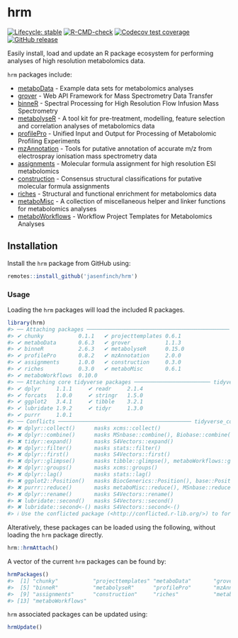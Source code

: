 
<!-- README.md is generated from README.Rmd. Please edit that file -->

# hrm

<!-- badges: start -->

[![Lifecycle:
stable](https://img.shields.io/badge/lifecycle-stable-brightgreen.svg)](https://lifecycle.r-lib.org/articles/stages.html#stable)
[![R-CMD-check](https://github.com/jasenfinch/hrm/actions/workflows/R-CMD-check.yaml/badge.svg)](https://github.com/jasenfinch/hrm/actions/workflows/R-CMD-check.yaml)
[![Codecov test
coverage](https://codecov.io/gh/jasenfinch/hrm/branch/master/graph/badge.svg)](https://app.codecov.io/gh/jasenfinch/hrm?branch=master)
[![GitHub
release](https://img.shields.io/github/release/jasenfinch/hrm.svg)](https://GitHub.com/jasenfinch/hrm/releases/)
<!-- badges: end -->

Easily install, load and update an R package ecosystem for performing
analyses of high resolution metabolomics data.

`hrm` packages include:

- [metaboData](https://aberhrml.github.io/metaboData) - Example data
  sets for metabolomics analyses
- [grover](https://jasenfinch.github.io/grover) - Web API Framework for
  Mass Spectrometry Data Transfer
- [binneR](https://aberhrml.github.io/binneR) - Spectral Processing for
  High Resolution Flow Infusion Mass Spectrometry
- [metabolyseR](https://jasenfinch.github.io/metabolyseR) - A tool kit
  for pre-treatment, modelling, feature selection and correlation
  analyses of metabolomics data
- [profilePro](https://jasenfinch.github.io/profilePro) - Unified Input
  and Output for Processing of Metabolomic Profiling Experiments
- [mzAnnotation](https://aberhrml.github.io/mzAnnotation) - Tools for
  putative annotation of accurate m/z from electrospray ionisation mass
  spectrometry data
- [assignments](https://aberhrml.github.io/assignments) - Molecular
  formula assignment for high resolution ESI metabolomics
- [construction](https://jasenfinch.github.io/construction) - Consensus
  structural classifications for putative molecular formula assignments
- [riches](https://jasenfinch.github.io/riches) - Structural and
  functional enrichment for metabolomics data
- [metaboMisc](https://jasenfinch.github.io/metaboMisc) - A collection
  of miscellaneous helper and linker functions for metabolomics analyses
- [metaboWorkflows](https://jasenfinch.github.io/metaboWorkflows) -
  Workflow Project Templates for Metabolomics Analyses

## Installation

Install the `hrm` package from GitHub using:

``` r
remotes::install_github('jasenfinch/hrm')
```

### Usage

Loading the `hrm` packages will load the included R packages.

``` r
library(hrm)
#> ── Attaching packages ───────────────────────────────────────────── hrm 0.9.2 ──
#> ✔ chunky           0.1.1   ✔ projecttemplates 0.6.1 
#> ✔ metaboData       0.6.3   ✔ grover           1.1.3 
#> ✔ binneR           2.6.3   ✔ metabolyseR      0.15.0
#> ✔ profilePro       0.8.2   ✔ mzAnnotation     2.0.0 
#> ✔ assignments      1.0.0   ✔ construction     0.3.0 
#> ✔ riches           0.3.0   ✔ metaboMisc       0.6.1 
#> ✔ metaboWorkflows  0.10.0
#> ── Attaching core tidyverse packages ──────────────────────── tidyverse 2.0.0 ──
#> ✔ dplyr     1.1.1     ✔ readr     2.1.4
#> ✔ forcats   1.0.0     ✔ stringr   1.5.0
#> ✔ ggplot2   3.4.1     ✔ tibble    3.2.1
#> ✔ lubridate 1.9.2     ✔ tidyr     1.3.0
#> ✔ purrr     1.0.1     
#> ── Conflicts ────────────────────────────────────────── tidyverse_conflicts() ──
#> ✖ dplyr::collect()      masks xcms::collect()
#> ✖ dplyr::combine()      masks MSnbase::combine(), Biobase::combine(), BiocGenerics::combine()
#> ✖ tidyr::expand()       masks S4Vectors::expand()
#> ✖ dplyr::filter()       masks stats::filter()
#> ✖ dplyr::first()        masks S4Vectors::first()
#> ✖ dplyr::glimpse()      masks tibble::glimpse(), metaboWorkflows::glimpse()
#> ✖ dplyr::groups()       masks xcms::groups()
#> ✖ dplyr::lag()          masks stats::lag()
#> ✖ ggplot2::Position()   masks BiocGenerics::Position(), base::Position()
#> ✖ purrr::reduce()       masks metaboMisc::reduce(), MSnbase::reduce()
#> ✖ dplyr::rename()       masks S4Vectors::rename()
#> ✖ lubridate::second()   masks S4Vectors::second()
#> ✖ lubridate::second<-() masks S4Vectors::second<-()
#> ℹ Use the conflicted package (<http://conflicted.r-lib.org/>) to force all conflicts to become errors
```

Alteratively, these packages can be loaded using the following, without
loading the `hrm` package directly.

``` r
hrm::hrmAttach()
```

A vector of the current `hrm` packages can be found by:

``` r
hrmPackages()
#>  [1] "chunky"           "projecttemplates" "metaboData"       "grover"          
#>  [5] "binneR"           "metabolyseR"      "profilePro"       "mzAnnotation"    
#>  [9] "assignments"      "construction"     "riches"           "metaboMisc"      
#> [13] "metaboWorkflows"
```

`hrm` associated packages can be updated using:

``` r
hrmUpdate()
```
